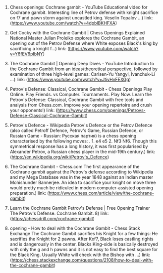 ---
---
1. Chess openings: Cochrane gambit - YouTube
Educational video for Cochrane gambit. Interesting line of Petrov defense with knight sacrifice on f7 and pawn storm against uncastled king. Veselin Topalov ...)
link: (https://www.youtube.com/watch?v=4dpblBKHFXA)


2. Get Cocky with the Cochrane Gambit | Chess Openings Explained
National Master Julian Proleiko explores the Cochrane Gambit, an opening out of the Petrov Defense where White exposes Black's king by sacrificing a knight f...)
link: (https://www.youtube.com/watch?v=Y6fEV6pIbNY)


3. The Cochrane Gambit | Opening Deep Dives - YouTube
Introduction to the Cochrane Gambit from an ideas/theoretical perspective, followed by examination of three high-level games: Carlsen-Yu Yangyi, Ivanchuk-Li ...)
link: (https://www.youtube.com/watch?v=JtivHvFEXGg)


4. Petrov's Defense: Classical, Cochrane Gambit - Chess Openings
Play Online. Play Friends. vs Computer. Tournaments. Play Now. Learn the Petrov's Defense: Classical, Cochrane Gambit with free tools and analysis from Chess.com. Improve your opening repertoire and crush your opponents!)
link: (https://www.chess.com/openings/Petrovs-Defense-Classical-Cochrane-Gambit)


5. Petrov's Defence - Wikipedia
Petrov's Defence or the Petrov Defence (also called Petroff Defence, Petrov's Game, Russian Defence, or Russian Game - Russian: Русская партия) is a chess opening characterised by the following moves: . 1. e4 e5 2. Nf3 Nf6. Though this symmetrical response has a long history, it was first popularised by Alexander Petrov, a Russian chess player in the mid-19th century.)
link: (https://en.wikipedia.org/wiki/Petrov's_Defence)


6. The Cochrane Gambit - Chess.com
The first appearance of the Cochrane gambit against the Petrov's defense according to Wikipedia and my Mega Database was in the year 1848 against an Indian master Mohishunder Bannerjee. An idea to sacrifice your knight on move three would pretty much be ridiculed in modern computer-assisted opening preparation.)
link: (https://www.chess.com/article/view/the-cochrane-gambit)


7. Learn the Cochrane Gambit Petrov's Defense | Free Opening Trainer
The Petrov's Defense. Cochrane Gambit. 8)
link: (https://chessdrill.com/cochrane-gambit)


8. opening - How to deal with the Cochrane Gambit - Chess Stack Exchange
The Cochrane Gambit sacrifies his Knight for a few things: He sacrifies the Knight for 2 pawns. After Kxf7, Black loses castling rights and is dangerously in the center. Blacks King-side is basically destroyed with only the g and h pawns and it is not easy to find the best square for the Black King. Usually White will check with the Bishop with ...)
link: (https://chess.stackexchange.com/questions/2108/how-to-deal-with-the-cochrane-gambit)


